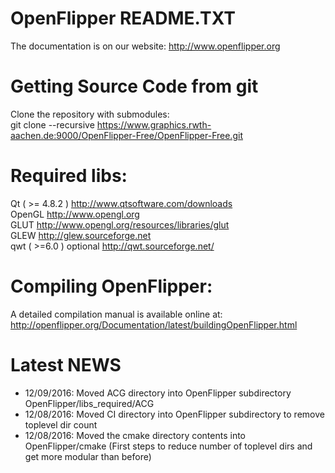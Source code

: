 OpenFlipper README.TXT
=======================
The documentation is on our website:
http://www.openflipper.org

# Getting Source Code from git
Clone the repository with submodules:   
 git clone --recursive https://www.graphics.rwth-aachen.de:9000/OpenFlipper-Free/OpenFlipper-Free.git
 
# Required libs: 
Qt ( >= 4.8.2 ) http://www.qtsoftware.com/downloads  
OpenGL          http://www.opengl.org  
GLUT            http://www.opengl.org/resources/libraries/glut  
GLEW            http://glew.sourceforge.net  
qwt ( >=6.0 )   optional http://qwt.sourceforge.net/  

# Compiling OpenFlipper:
A detailed compilation manual is available online at:
http://openflipper.org/Documentation/latest/buildingOpenFlipper.html

Latest NEWS
===========

- 12/09/2016: Moved ACG directory into OpenFlipper subdirectory OpenFlipper/libs_required/ACG
- 12/08/2016: Moved CI directory into OpenFlipper subdirectory to remove toplevel dir count
- 12/08/2016: Moved the cmake directory contents into OpenFlipper/cmake (First steps to reduce number of toplevel dirs and get more modular than before)
